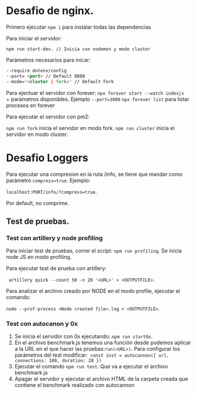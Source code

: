 # Desafio de nginx.

Primero ejecutar `npm i` para instalar todas las dependencias

Para iniciar el servidor:

`npm run start-dev. // Inicia con nodemon y modo cluster`

Parámetros necesarios para inicar:

```markdown
--require dotenv/config
--port= <port> // Default 8080
--mode='<cluster | fork>' // Default Fork
```

Para ejectuar el servidor con forever:
`npx forever start --watch indexjs ` + parámetros disponibles. Ejemplo `--port=3000`
`npx forever list` para listar procesos en forever

Para ejecutar el servidor con pm2:

`npm run fork` inicia el servidor en modo fork.
`npm run cluster` inicia el servidor en modo cluster.

# Desafio Loggers

Para ejecutar una compresion en la ruta /info, se tiene que mandar como parámetro `compress=true`. Ejemplo:

`localhost:PORT/info/?compress=true`.

Por default, no comprime.

## Test de pruebas.

### Test con artillery y node profiling

Para iniciar test de pruebas, correr el script: `npm run profiling`. Se inicia node JS en modo profiling.

Para ejecutar test de prueba con artillery:

` artillery quick --count 50 -n 20 '<URL>' > <OUTPUTFILE>`.

Para analizar el archivo creado por NODE en el modo profile, ejecutar el comando:

`node --prof-process <Node created file>.log > <OUTPUTFILE>`.

### Test con autocanon y 0x

1. Se inicia el servidor con 0x ejecutando: `npm run start0x`.
2. En el archivo benchmark.js tenemos una función desde podemos aplicar a la URL en el que hacer las pruebas:`run(<URL>)`. Para configurar los parámetros del test modificar:` const inst = autocannon({ url, connections: 100, duration: 20 })`
3. Ejecutar el comando `npm run test`. Que va a ejecutar el archivo benchmark.js
4. Apagar el servidor y ejecutar el archivo HTML de la carpeta creada que contiene el benchmark realizado con autocannon
